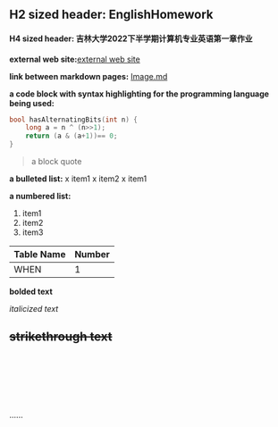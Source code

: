## H2 sized header: EnglishHomework
#### H4 sized header: 吉林大学2022下半学期计算机专业英语第一章作业

**external web site:**[external web site](https://when.zone/)

**link between markdown pages:** [Image.md](https://github.com/WEN3141/EnglishHomework/blob/main/Image.md)

**a code block with syntax highlighting for the programming language being used:**

```C++
bool hasAlternatingBits(int n) {
    long a = n ^ (n>>1);
    return (a & (a+1))== 0;
}
```

> a block quote

**a bulleted list:**
x item1
x item2
x item1

**a numbered list:**
1. item1
1. item2
1. item3

|Table Name| Number|
|----------|-------|
|WHEN|1|

**bolded text**

*italicized text*

~~strikethrough text~~
<br><br><br>
------
<br><br><br>
......
